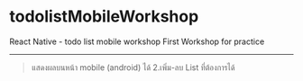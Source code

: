 # todolistMobileWorkshop
React Native - todo list mobile workshop 
First Workshop for practice
___________________________________________
>แสดงผลบนหน้า mobile (android) ได้
2.เพิ่ม-ลบ List ที่ต้องการได้
